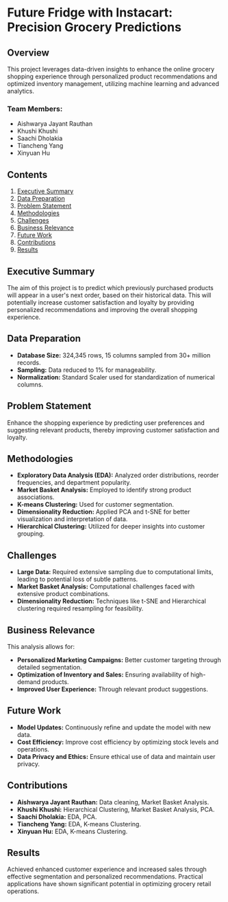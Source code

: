 # Future Fridge with Instacart: Precision Grocery Predictions

## Overview
This project leverages data-driven insights to enhance the online grocery shopping experience through personalized product recommendations and optimized inventory management, utilizing machine learning and advanced analytics.

### Team Members:
- Aishwarya Jayant Rauthan
- Khushi Khushi
- Saachi Dholakia
- Tiancheng Yang
- Xinyuan Hu

## Contents
1. [Executive Summary](#executive-summary)
2. [Data Preparation](#data-preparation)
3. [Problem Statement](#problem-statement)
4. [Methodologies](#methodologies)
5. [Challenges](#challenges)
6. [Business Relevance](#business-relevance)
7. [Future Work](#future-work)
8. [Contributions](#contributions)
9. [Results](#results)

## Executive Summary
The aim of this project is to predict which previously purchased products will appear in a user's next order, based on their historical data. This will potentially increase customer satisfaction and loyalty by providing personalized recommendations and improving the overall shopping experience.

## Data Preparation
- **Database Size:** 324,345 rows, 15 columns sampled from 30+ million records.
- **Sampling:** Data reduced to 1% for manageability.
- **Normalization:** Standard Scaler used for standardization of numerical columns.

## Problem Statement
Enhance the shopping experience by predicting user preferences and suggesting relevant products, thereby improving customer satisfaction and loyalty.

## Methodologies
- **Exploratory Data Analysis (EDA):** Analyzed order distributions, reorder frequencies, and department popularity.
- **Market Basket Analysis:** Employed to identify strong product associations.
- **K-means Clustering:** Used for customer segmentation.
- **Dimensionality Reduction:** Applied PCA and t-SNE for better visualization and interpretation of data.
- **Hierarchical Clustering:** Utilized for deeper insights into customer grouping.

## Challenges
- **Large Data:** Required extensive sampling due to computational limits, leading to potential loss of subtle patterns.
- **Market Basket Analysis:** Computational challenges faced with extensive product combinations.
- **Dimensionality Reduction:** Techniques like t-SNE and Hierarchical clustering required resampling for feasibility.

## Business Relevance
This analysis allows for:
- **Personalized Marketing Campaigns:** Better customer targeting through detailed segmentation.
- **Optimization of Inventory and Sales:** Ensuring availability of high-demand products.
- **Improved User Experience:** Through relevant product suggestions.

## Future Work
- **Model Updates:** Continuously refine and update the model with new data.
- **Cost Efficiency:** Improve cost efficiency by optimizing stock levels and operations.
- **Data Privacy and Ethics:** Ensure ethical use of data and maintain user privacy.

## Contributions
- **Aishwarya Jayant Rauthan:** Data cleaning, Market Basket Analysis.
- **Khushi Khushi:** Hierarchical Clustering, Market Basket Analysis, PCA.
- **Saachi Dholakia:** EDA, PCA.
- **Tiancheng Yang:** EDA, K-means Clustering.
- **Xinyuan Hu:** EDA, K-means Clustering.

## Results
Achieved enhanced customer experience and increased sales through effective segmentation and personalized recommendations. Practical applications have shown significant potential in optimizing grocery retail operations.

